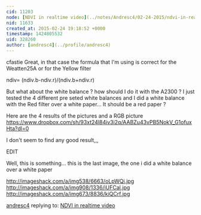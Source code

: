 ```yaml
---
cid: 11203
node: [NDVI in realtime video](../notes/Andresc4/02-24-2015/ndvi-in-realtime-video)
nid: 11633
created_at: 2015-02-24 19:18:52 +0000
timestamp: 1424805532
uid: 328260
author: [andresc4](../profile/andresc4)
---
```


cfastie Great, in that case the formula that I'm  using is correct for the Weatten25A or for the Yellow filter

ndiv= (ndiv.b-ndiv.r)/(ndiv.b+ndiv.r) 

But what about the white balance ? how should I do it with the A2300 ? I just tested the 4 different pre seted white balances and I did a white balance with the Red filter over a white paper... It should be a red paper ?

Here are the 4 results of the pictures and a RGB picture
https://www.dropbox.com/sh/93xt24l84iv3i2q/AABZu43vPB5NokV_G1ofuxHta?dl=0

I don't seem to find any good result,,, 

EDIT

Well, this is something... this is the last image, the one i did a white balance over a white paper

http://imageshack.com/a/img538/6663/oLpWQi.jpg
http://imageshack.com/a/img908/1336/iUFCal.jpg
http://imageshack.com/a/img673/8836/kiQCrf.jpg

[andresc4](../profile/andresc4) replying to: [NDVI in realtime video](../notes/Andresc4/02-24-2015/ndvi-in-realtime-video)


